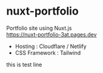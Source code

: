 # nuxt-portfolio
Portfolio site using Nuxt.js<br>
https://nuxt-portfolio-3at.pages.dev

- Hosting : Cloudflare / Netlify
- CSS Framework : Tailwind

this is test line
